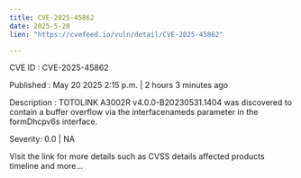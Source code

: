 ```yaml
---
title: CVE-2025-45862
date: 2025-5-20
lien: "https://cvefeed.io/vuln/detail/CVE-2025-45862"

---
```


CVE ID : CVE-2025-45862

Published :  May 20
2025
2:15 p.m. | 2 hours
3 minutes ago

Description : TOTOLINK A3002R v4.0.0-B20230531.1404 was discovered to contain a buffer overflow via the interfacenameds parameter in the formDhcpv6s interface.

Severity: 0.0 | NA

Visit the link for more details
such as CVSS details
affected products
timeline
and more...
